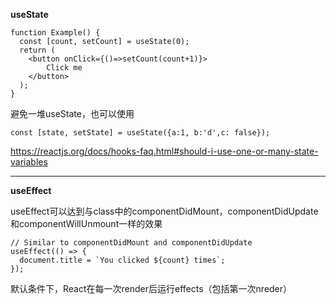 **useState**

```react
function Example() {
  const [count, setCount] = useState(0);
  return (
    <button onClick={()=>setCount(count+1)}>
    	Click me
    </button>
  );
}
```

避免一堆useState，也可以使用

```react
const [state, setState] = useState({a:1, b:'d',c: false});
```

https://reactjs.org/docs/hooks-faq.html#should-i-use-one-or-many-state-variables

---

**useEffect**

useEffect可以达到与class中的componentDidMount，componentDidUpdate和componentWillUnmount一样的效果

```react
// Similar to componentDidMount and componentDidUpdate
useEffect(() => {
  document.title = `You clicked ${count} times`;
});
```

默认条件下，React在每一次render后运行effects（包括第一次nreder）

